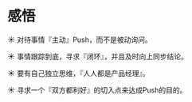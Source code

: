 # 感悟

☀️ 对待事情『主动』Push，而不是被动询问。

☀️ 事情跟踪到底，寻求『闭环』，并且及时向上同步结论。

☀️ 要有自己独立思维，『人人都是产品经理』。

☀️ 寻求一个『双方都利好』的切入点来达成Push的目的。
